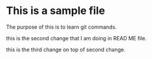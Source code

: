 # This is a sample file

The purpose of this is to learn git commands.

this is the second change that I am doing in READ ME file.


this is the third change on top of second change.